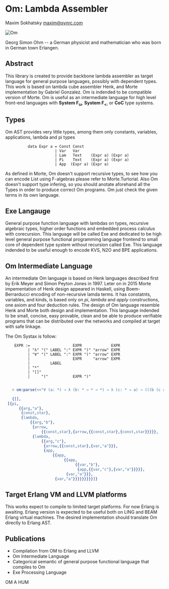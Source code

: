 Om: Lambda Assembler
====================

Maxim Sokhatsky maxim@synrc.com

![Om](http://upload.wikimedia.org/wikipedia/commons/thumb/2/2a/Georg_Simon_Ohm3.jpg/200px-Georg_Simon_Ohm3.jpg)

Georg Simon Ohm -- a German physicist and mathematician who was born in German town Erlangen.

Abstract
--------

This library is created to provide backbone lambda assembler as target language for
general purpose languages, possibly with dependent types. This work is based on lambda
cube assembler Henk, and Morte implementation by Gabriel Gonzalez. Om is indended
to be compatible version of Morte. Om is useful as an intermediate language for
high level front-end languages with <b>System F<sub>ω<sub></b>, <b>System F<sub>&lt;:</sub></b> or
<b>CoC</b> type systems.

Types
-----

Om AST provides very little types, among them only constants, variables, applications, lambda and pi types

```
          data Expr a = Const Const
                      | Var   Var
                      | Lam   Text    (Expr a) (Expr a)
                      | Pi    Text    (Expr a) (Expr a)
                      | App  (Expr a) (Expr a)
```

As defined in Morte, Om doesn't support recursive types, to see how you can encode List
using F-algebras please refer to Morte.Turtorial. Also Om doesn't support type infering,
so you should anotate aforehand all the Types in order to produce correct Om programs.
Om just check the given terms in its own language.


Exe Langauge
------------

   General purpose function language with lambdas on types, recursive algebraic types,
   higher order functions and embedded process calculus with corecursion. This language will be called
   Exe and dedicated to be high level general purpose functional programming language frontend to small core
   of dependent type system without recursion called Exe. This language indended to be useful
   enough to encode KVS, N2O and BPE applications.

Om Intermediate Language
------------------------

   An intermediate Om language is based on Henk languages described first
   by Erik Meyer and Simon Peyton Jones in 1997. Leter on in 2015 Morte impementation
   of Henk design appeared in Haskell, using Boem-Berrarducci encoding of non-recursive lamda terms.
   It has constatnts, variables, and kinds, is based only on *pi*, *lambda* and *apply* constructions,
   one axiom and four deduction rules. The design of Om language resemble Henk and Morte both design
   and implementation. This language indended to be small, concise, easy provable, clean and be able
   to produce verifiable programs that can be distributed over the networks and compiled at target with
   safe linkage.

   The Om Systax is follow:

```
    EXPR :=                   EXPR             EXPR
          | "λ" "(" LABEL ":" EXPR ")" "arrow" EXPR
          | "∀" "(" LABEL ":" EXPR ")" "arrow" EXPR
          |                   EXPR     "arrow" EXPR
          |         LABEL
          | "*"
          | "[]"
          |     "("           EXPR ")"
```

```erlang

   > om:parse(<<"∀ (a: *) → λ (b: * → * → *) → λ (c: * → a) → (((b (c a)) a) a))"/utf8>>).

   {[],
 [{pi,
      {{arg,"a"},
       {const,star},
       {lambda,
           {{arg,"b"},
            {arrow,
                {{const,star},{arrow,{{const,star},{const,star}}}}},
            {lambda,
                {{arg,"c"},
                 {arrow,{{const,star},{var,"a"}}},
                 {app,
                     {{app,
                          {{app,
                               {{var,"b"},
                                {app,{{var,"c"},{var,"a"}}}}},
                           {var,"a"}}},
                      {var,"a"}}}}}}}}}]}
```

Target Erlang VM and LLVM platforms
-----------------------------------

   This works expect to compile to limited target platforms. For now Erlang is awaiting.
   Erlang version is expected to be useful both on LING and BEAM Erlang virtual machines.
   The desired implementation should translate Om directly to Erlang AST.

Publications
------------

* Compilation from OM to Erlang and LLVM
* Om Intermediate Language
* Categorical semantic of general purpose functional language that compiles to Om
* Exe Processing Language

OM A HUM

